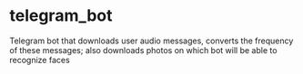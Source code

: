 # telegram_bot
Telegram bot that downloads user audio messages, converts the frequency of these messages; also downloads photos on which bot will be able to recognize faces
